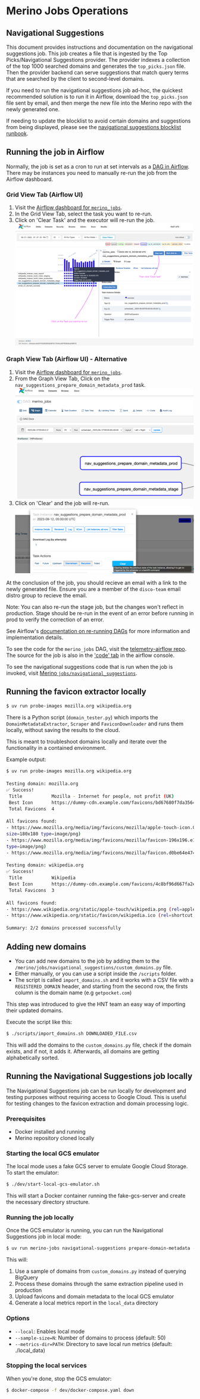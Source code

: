 # Merino Jobs Operations

## Navigational Suggestions
This document provides instructions and documentation on the navigational suggestions job.
This job creates a file that is ingested by the Top Picks/Navigational Suggestions provider.
The provider indexes a collection of the top 1000 searched domains and generates the `top_picks.json` file.  Then the provider backend can serve suggestions that match query terms that are searched by the client to second-level domains.

If you need to run the navigational suggestions job ad-hoc, the quickest recommended solution is to run it in Airflow, download the `top_picks.json` file sent by email,
and then merge the new file into the Merino repo with the newly generated one.

If needing to update the blocklist to avoid certain domains and suggestions from being displayed,
please see the [navigational suggestions blocklist runbook][nav_sug_blocklist_runbook].

## Running the job in Airflow
Normally, the job is set as a cron to run at set intervals as a [DAG in Airflow][airflow_docs].
There may be instances you need to manually re-run the job from the Airflow dashboard.

### Grid View Tab (Airflow UI)
1. Visit the [Airflow dashboard for `merino_jobs`][merino_jobs-grid].
2. In the Grid View Tab, select the task you want to re-run.
3. Click on 'Clear Task' and the executor will re-run the job.
![merino_jobs UI Diagram](dag_ui.png "merino_jobs UI Diagram")

### Graph View Tab (Airflow UI) - Alternative
1. Visit the [Airflow dashboard for `merino_jobs`][merino_jobs-graph].
2. From the Graph View Tab, Click on the `nav_suggestions_prepare_domain_metadata_prod` task.
![merino_jobs Nav Suggest Graph View](nav_sug_graph_view.png "merino_jobs UI Graph View")
3. Click on 'Clear' and the job will re-run.
![merino_jobs UI Task Instance Clear](nav_task_instance_clear.png "merino_jobs UI Task Clear")

At the conclusion of the job, you should recieve an email with a link to the newly generated file. Ensure you are a member of the `disco-team` email distro group to recieve the email.

Note: You can also re-run the stage job, but the changes won't reflect in production. Stage should be re-run in the event of an error before running in prod to verify the correction of an error.


See Airflow's [documentation on re-running DAGs][airflow_rerun_dag] for more information and implementation details.


To see the code for the `merino_jobs` DAG, visit the [telemetry-airflow repo][merino_jobs_repo]. The source for the job is also in the ['code' tab][merino_jobs_code] in the airflow console.

To see the navigational suggestions code that is run when the job is invoked, visit [Merino `jobs/navigational_suggestions`][nav_sug_dir].

[nav_sug_blocklist_runbook]: https://github.com/mozilla-services/merino-py/blob/main/docs/operations/blocklist-nav-suggestions.md
[nav_sug_dir]: https://github.com/mozilla-services/merino-py/tree/main/merino/jobs/navigational_suggestions
[airflow_docs]: https://airflow.apache.org/docs/apache-airflow/stable/public-airflow-interface.html#dags
[airflow_rerun_dag]: https://airflow.apache.org/docs/apache-airflow/stable/core-concepts/dag-run.html#re-run-dag
[merino_jobs_repo]: https://github.com/mozilla/telemetry-airflow/blob/main/dags/merino_jobs.py
[merino_jobs_code]: https://workflow.telemetry.mozilla.org/dags/merino_jobs/code?root=
[merino_jobs-grid]: https://workflow.telemetry.mozilla.org/dags/merino_jobs/grid
[merino_jobs-graph]: https://workflow.telemetry.mozilla.org/dags/merino_jobs/graph?root=

## Running the favicon extractor locally

```bash
$ uv run probe-images mozilla.org wikipedia.org
```

There is a Python script (`domain_tester.py`) which imports the `DomainMetadataExtractor`,  `Scraper` and `FaviconDownloader` and runs them locally, without saving the results to the cloud.

This is meant to troubleshoot domains locally and iterate over the functionality in a contained environment.

Example output:
```bash
$ uv run probe-images mozilla.org wikipedia.org

Testing domain: mozilla.org
✅ Success!
 Title           Mozilla - Internet for people, not profit (UK)
 Best Icon       https://dummy-cdn.example.com/favicons/bd67680f7da3564bace91b2be87feab16d5e9e6266355b8f082e21f8159…
 Total Favicons  4

All favicons found:
- https://www.mozilla.org/media/img/favicons/mozilla/apple-touch-icon.05aa000f6748.png (rel=apple-touch-icon
size=180x180 type=image/png)
- https://www.mozilla.org/media/img/favicons/mozilla/favicon-196x196.e143075360ea.png (rel=icon size=196x196
type=image/png)
- https://www.mozilla.org/media/img/favicons/mozilla/favicon.d0be64e474b1.ico (rel=shortcut,icon)

Testing domain: wikipedia.org
✅ Success!
 Title           Wikipedia
 Best Icon       https://dummy-cdn.example.com/favicons/4c8bf96d667fa2e9f072bdd8e9f25c8ba6ba2ad55df1af7d9ea0dd575c1…
 Total Favicons  3

All favicons found:
- https://www.wikipedia.org/static/apple-touch/wikipedia.png (rel=apple-touch-icon)
- https://www.wikipedia.org/static/favicon/wikipedia.ico (rel=shortcut,icon)

Summary: 2/2 domains processed successfully
```

## Adding new domains

- You can add new domains to the job by adding them to the `/merino/jobs/navigational_suggestions/custom_domains.py` file.
- Either manually, or you can use a script inside the `/scripts` folder.
- The script is called `import_domains.sh` and it works with a CSV file with a `REGISTERED_DOMAIN` header, and starting from the second row, the firsts column is the domain name (e.g `getpocket.com`)

This step was introduced to give the HNT team an easy way of importing their updated domains.

Execute the script like this:
```bash
$ ./scripts/import_domains.sh DOWNLOADED_FILE.csv
```

This will add the domains to the `custom_domains.py` file, check if the domain exists, and if not, it adds it. Afterwards, all domains are getting alphabetically sorted.

## Running the Navigational Suggestions job locally

The Navigational Suggestions job can be run locally for development and testing purposes without requiring access to Google Cloud. This is useful for testing changes to the favicon extraction and domain processing logic.

### Prerequisites

- Docker installed and running
- Merino repository cloned locally

### Starting the local GCS emulator

The local mode uses a fake GCS server to emulate Google Cloud Storage. To start the emulator:

```bash
$ ./dev/start-local-gcs-emulator.sh
```

This will start a Docker container running the fake-gcs-server and create the necessary directory structure.

### Running the job locally

Once the GCS emulator is running, you can run the Navigational Suggestions job in local mode:

```bash
$ uv run merino-jobs navigational-suggestions prepare-domain-metadata --local --sample-size=20
```

This will:
1. Use a sample of domains from `custom_domains.py` instead of querying BigQuery
2. Process these domains through the same extraction pipeline used in production
3. Upload favicons and domain metadata to the local GCS emulator
4. Generate a local metrics report in the `local_data` directory

### Options

- `--local`: Enables local mode
- `--sample-size=N`: Number of domains to process (default: 50)
- `--metrics-dir=PATH`: Directory to save local run metrics (default: ./local_data)

### Stopping the local services

When you're done, stop the GCS emulator:

```bash
$ docker-compose -f dev/docker-compose.yaml down
```
